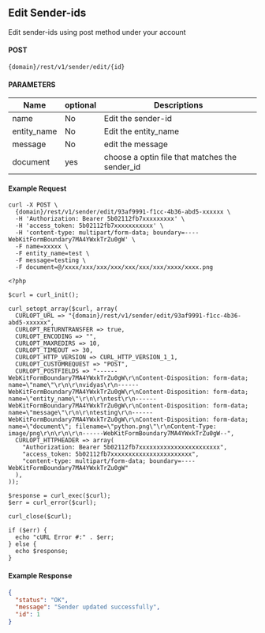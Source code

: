 ## Edit Sender-ids

Edit sender-ids using post method under your account

#### POST

```
{domain}/rest/v1/sender/edit/{id}
```

#### PARAMETERS

| Name        | optional | Descriptions                                   |
| ----------- | -------- | ---------------------------------------------- |
| name        | No       | Edit the sender-id                             |
| entity_name | No       | Edit the entity_name                           |
| message     | No       | edit the message                               |
| document    | yes      | choose a optin file that matches the sender_id |

#### Example Request

```
curl -X POST \
  {domain}/rest/v1/sender/edit/93af9991-f1cc-4b36-abd5-xxxxxx \
  -H 'Authorization: Bearer 5b02112fb7xxxxxxxxx' \
  -H 'access_token: 5b02112fb7xxxxxxxxxxx' \
  -H 'content-type: multipart/form-data; boundary=----WebKitFormBoundary7MA4YWxkTrZu0gW' \
  -F name=xxxxx \
  -F entity_name=test \
  -F message=testing \
  -F document=@/xxxx/xxx/xxx/xxx/xxx/xxx/xxx/xxxx/xxxx.png
```

```
<?php

$curl = curl_init();

curl_setopt_array($curl, array(
  CURLOPT_URL => "{domain}/rest/v1/sender/edit/93af9991-f1cc-4b36-abd5-xxxxxx",
  CURLOPT_RETURNTRANSFER => true,
  CURLOPT_ENCODING => "",
  CURLOPT_MAXREDIRS => 10,
  CURLOPT_TIMEOUT => 30,
  CURLOPT_HTTP_VERSION => CURL_HTTP_VERSION_1_1,
  CURLOPT_CUSTOMREQUEST => "POST",
  CURLOPT_POSTFIELDS => "------WebKitFormBoundary7MA4YWxkTrZu0gW\r\nContent-Disposition: form-data; name=\"name\"\r\n\r\nvidyas\r\n------WebKitFormBoundary7MA4YWxkTrZu0gW\r\nContent-Disposition: form-data; name=\"entity_name\"\r\n\r\ntest\r\n------WebKitFormBoundary7MA4YWxkTrZu0gW\r\nContent-Disposition: form-data; name=\"message\"\r\n\r\ntesting\r\n------WebKitFormBoundary7MA4YWxkTrZu0gW\r\nContent-Disposition: form-data; name=\"document\"; filename=\"python.png\"\r\nContent-Type: image/png\r\n\r\n\r\n------WebKitFormBoundary7MA4YWxkTrZu0gW--",
  CURLOPT_HTTPHEADER => array(
    "Authorization: Bearer 5b02112fb7xxxxxxxxxxxxxxxxxxxxxxx",
    "access_token: 5b02112fb7xxxxxxxxxxxxxxxxxxxxxxx",
    "content-type: multipart/form-data; boundary=----WebKitFormBoundary7MA4YWxkTrZu0gW"
  ),
));

$response = curl_exec($curl);
$err = curl_error($curl);

curl_close($curl);

if ($err) {
  echo "cURL Error #:" . $err;
} else {
  echo $response;
}
```

#### Example Response

```json
{
  "status": "OK",
  "message": "Sender updated successfully",
  "id": 1
}
```
